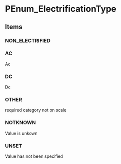 # PEnum_ElectrificationType

## Items

### NON_ELECTRIFIED


### AC
Ac

### DC
Dc

### OTHER
required category not on scale

### NOTKNOWN
Value is unkown

### UNSET
Value has not been specified
